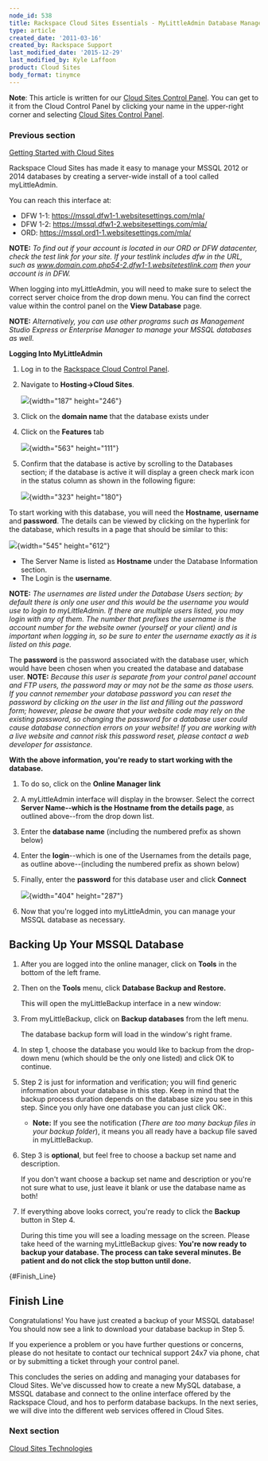 ```yaml
---
node_id: 538
title: Rackspace Cloud Sites Essentials - MyLittleAdmin Database Management Interface
type: article
created_date: '2011-03-16'
created_by: Rackspace Support
last_modified_date: '2015-12-29'
last_modified_by: Kyle Laffoon
product: Cloud Sites
body_format: tinymce
---
```


<div class="content">

<div
class="field field-name-body field-type-text-with-summary field-label-hidden">

<div class="field-items">

<div class="field-item even">

**Note**: This article is written for our [Cloud Sites Control
Panel](https://manage.rackspacecloud.com/). You can get to it from the
Cloud Control Panel by clicking your name in the upper-right corner and
selecting [Cloud Sites Control
Panel](https://manage.rackspacecloud.com/).

### Previous section

[Getting Started with Cloud
Sites](/howto/cloud-sites)



Rackspace Cloud Sites has made it easy to manage your MSSQL 2012 or
2014 databases by creating a server-wide install of a tool called
myLittleAdmin.

You can reach this interface at:

-   DFW 1-1: <https://mssql.dfw1-1.websitesettings.com/mla/>
-   DFW 1-2: <https://mssql.dfw1-2.websitesettings.com/mla/>
-   ORD: <https://mssql.ord1-1.websitesettings.com/mla/>

**NOTE:** *To find out if your account is located in our ORD or DFW
datacenter, check the test link for your site. If your testlink includes
dfw in the URL, such as
www.domain.com.php54-2.dfw1-1.websitetestlink.com then your account is
in DFW.*

When logging into myLittleAdmin, you will need to make sure to select
the correct server choice from the drop down menu. You can find the
correct value within the control panel on the **View Database** page.

**NOTE:** *Alternatively, you can use other programs such as Management
Studio Express or Enterprise Manager to manage your MSSQL databases as
well.*



**Logging Into MyLittleAdmin**

1.  Log in to the [Rackspace Cloud Control
    Panel](http://manage.rackspacecloud.com).
2.  Navigate to **Hosting-&gt;Cloud Sites**.

    ![](https://8026b2e3760e2433679c-fffceaebb8c6ee053c935e8915a3fbe7.ssl.cf2.rackcdn.com/field/image/hosting_0.png){width="187"
    height="246"}

3.  Click on the **domain name** that the database exists under
4.  Click on the **Features** tab

    ![](https://admin.rackspace.comhttps://8026b2e3760e2433679c-fffceaebb8c6ee053c935e8915a3fbe7.ssl.cf2.rackcdn.com/field/image/sites_tabs.png){width="563"
    height="111"}

5.  Confirm that the database is active by scrolling to
    the Databases section; if the database is active it will display a
    green check mark icon in the status column as shown in the following
    figure:

    ![](https://admin.rackspace.comhttps://8026b2e3760e2433679c-fffceaebb8c6ee053c935e8915a3fbe7.ssl.cf2.rackcdn.com/field/image/sites_dblist_0.png){width="323"
    height="180"}

To start working with this database, you will need the **Hostname**,
**username** and **password**. The details can be viewed by clicking on
the hyperlink for the database, which results in a page that should be
similar to this:

![](https://admin.rackspace.comhttps://8026b2e3760e2433679c-fffceaebb8c6ee053c935e8915a3fbe7.ssl.cf2.rackcdn.com/field/image/dbinfo_0.png){width="545"
height="612"}
-   The Server Name is listed as **Hostname** under
    the Database Information section.
-   The Login is the **username**.

**NOTE:** *The usernames are listed under the Database Users section; by
default there is only one user and this would be the username you would
use to login to myLittleAdmin. If there are multiple users listed, you
may login with any of them. The number that prefixes the username is the
account number for the website owner (yourself or your client)
and is important when logging in, so be sure to enter the username
exactly as it is listed on this page.*

The **password** is the password associated with the database user,
which would have been chosen when you created the database and database
user.
**NOTE:** *Because this user is separate from your control panel account
and FTP users, the password may or may not be the same as those users.
If you cannot remember your database password you can reset the password
by clicking on the user in the list and filling out the password form;
however, please be aware that your website code may rely on the existing
password, so changing the password for a database user could cause
database connection errors on your website! If you are working with a
live website and cannot risk this password reset, please contact a web
developer for assistance.*



**With the above information, you're ready to start working with the
database.**

1.  To do so, click on the **Online Manager link**
2.  A myLittleAdmin interface will display in the browser. Select the
    correct **Server Name--which is the Hostname from the details
    page**, as outlined above--from the drop down list.
3.  Enter the **database name** (including the numbered prefix as
    shown below)
4.  Enter the **login**--which is one of the Usernames from the details
    page, as outline above--(including the numbered prefix as
    shown below)
5.  Finally, enter the **password** for this database user and
    click **Connect**

    ![](https://admin.rackspace.comhttps://8026b2e3760e2433679c-fffceaebb8c6ee053c935e8915a3fbe7.ssl.cf2.rackcdn.com/field/image/dblogin_0.png){width="404"
    height="287"}

6.  Now that you're logged into myLittleAdmin, you can manage your MSSQL
    database as necessary.



Backing Up Your MSSQL Database
------------------------------

1.  After you are logged into the online manager, click on **Tools** in
    the bottom of the left frame.

2.  Then on the **Tools** menu, click **Database Backup and Restore.**

    This will open the myLittleBackup interface in a new window:

3.  From myLittleBackup, click on **Backup databases** from the left
    menu.

    The database backup form will load in the window's right frame.

4.  In step 1, choose the database you would like to backup from the
    drop-down menu (which should be the only one listed) and click OK to
    continue.

5.  Step 2 is just for information and verification; you will find
    generic information about your database in this step. Keep in mind
    that the backup process duration depends on the database size you
    see in this step. Since you only have one database you can just
    click OK:.
    -   **Note:** If you see the notification (*There are too many
        backup files in your backup folder*), it means you all ready
        have a backup file saved in myLittleBackup.

6.  Step 3 is **optional**, but feel free to choose a backup set name
    and description.

    If you don't want choose a backup set name and description or you're
    not sure what to use, just leave it blank or use the database name
    as both!

7.  If everything above looks correct, you're ready to click
    the **Backup** button in Step 4.

    During this time you will see a loading message on the screen.
    Please take heed of the warning myLittleBackup gives: **You're now
    ready to backup your database. The process can take several minutes.
    Be patient and do not click the stop button until done.**


[](){#Finish_Line}

Finish Line
-----------

Congratulations! You have just created a backup of your MSSQL database!
You should now see a link to download your database backup in Step 5.

If you experience a problem or you have further questions or concerns,
please do not hesitate to contact our technical support 24x7 via phone,
chat or by submitting a ticket through your control panel.


This concludes the series on adding and managing your databases for
Cloud Sites. We've discussed how to create a new MySQL database, a MSSQL
database and connect to the online interface offered by the Rackspace
Cloud, and hos to perform database backups. In the next series, we will
dive into the different web services offered in Cloud Sites.



</div>

</div>

</div>

</div>

<div>

### Next section

[Cloud Sites
Technologies](/howto/rackspace-cloud-sites-essentials-cloud-sites-technologies)



</div>

